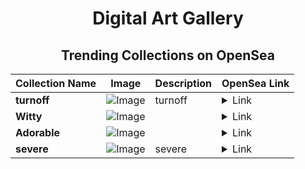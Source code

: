 <div align="center">

# Digital Art Gallery

## Trending Collections on OpenSea

| Collection Name                       | Image                                                                                     | Description                       | OpenSea Link                                                                                          |
|---------------------------------------|-------------------------------------------------------------------------------------------|-----------------------------------|--------------------------------------------------------------------------------------------------------|
| **turnoff** | ![Image](https://i.seadn.io/s/raw/files/f51ddab68c072e3745138c75f4f8fc6a.jpg?w=500&auto=format?w=200&auto=format) | turnoff | <details><summary>Link</summary>[turnoff](https://opensea.io/collection/turnoff-1)</details> |
| **Witty** | ![Image](https://i.seadn.io/s/raw/files/fa098005fdab3491c2e6a6f7966aac0d.jpg?w=500&auto=format?w=200&auto=format) |  | <details><summary>Link</summary>[Witty](https://opensea.io/collection/witty-587)</details> |
| **Adorable** | ![Image](https://i.seadn.io/s/raw/files/ec143656e958ad2a7a8cc93d11b01a91.jpg?w=500&auto=format?w=200&auto=format) |  | <details><summary>Link</summary>[Adorable](https://opensea.io/collection/adorable-570)</details> |
| **severe** | ![Image](https://i.seadn.io/s/raw/files/6002576e2e7875a24a16d9392425795c.jpg?w=500&auto=format?w=200&auto=format) | severe | <details><summary>Link</summary>[severe](https://opensea.io/collection/severe-10)</details> |

</div>